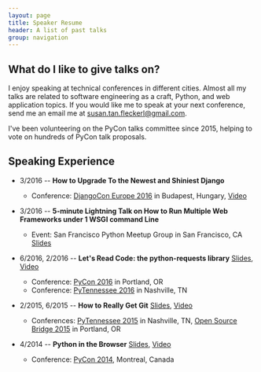 ```yaml
---
layout: page
title: Speaker Resume
header: A list of past talks
group: navigation
---
```


## What do I like to give talks on?
I enjoy speaking at technical conferences in different cities. Almost all my talks are related to software engineering as a craft, Python, and web application topics. If you would like me to speak at your next conference, send me an email me at <susan.tan.fleckerl@gmail.com>.

I've been volunteering on the PyCon talks committee since 2015, helping to vote on hundreds of PyCon talk proposals.

## Speaking Experience

- 3/2016 -- **How to Upgrade To the Newest and Shiniest Django**
    - Conference: [DjangoCon Europe 2016](https://2016.djangocon.eu/speakers/) in Budapest, Hungary, [Video](http://pyvideo.org/djangocon-europe-2016/how-to-upgrade-to-the-newest-and-shiniest-django.html)

- 3/2016 -- **5-minute Lightning Talk on How to Run Multiple Web Frameworks under 1 WSGI command Line**
    - Event: San Francisco Python Meetup Group in San Francisco, CA [Slides](http://www.slideshare.net/onceuponatimeforever/how-do-i-run-multiple-python-apps-in-1-command-line-under-1-wsgi-app)

- 6/2016, 2/2016 -- **Let's Read Code: the python-requests library** [Slides](www.slideshare.net/onceuponatimeforever/lets-read-code), [Video](https://www.youtube.com/watch?v=_KcjSQ0gjFs)
    - Conference: [PyCon 2016](https://us.pycon.org/2016/) in Portland, OR
    - Conference: [PyTennessee 2016](https://pytennessee.org/schedule/presentation/90/) in Nashville, TN

- 2/2015, 6/2015 -- **How to Really Get Git** [Slides](http://www.slideshare.net/onceuponatimeforever/decks-44392409), [Video](http://confreaks.tv/videos/osbridge2015-how-to-really-get-git)
    - Conferences: [PyTennessee 2015](https://pytennessee.org) in Nashville, TN, [Open Source Bridge 2015](http://opensourcebridge.org/sessions/1482) in Portland, OR

- 4/2014 -- **Python in the Browser** [Slides](http://www.slideshare.net/onceuponatimeforever/python-inthebrowserintrotobrython-33486536), [Video](https://www.youtube.com/watch?v=BcDV9QUium4)
    - Conference: [PyCon 2014](https://us.pycon.org/2014/schedule/presentation/210/), Montreal, Canada
